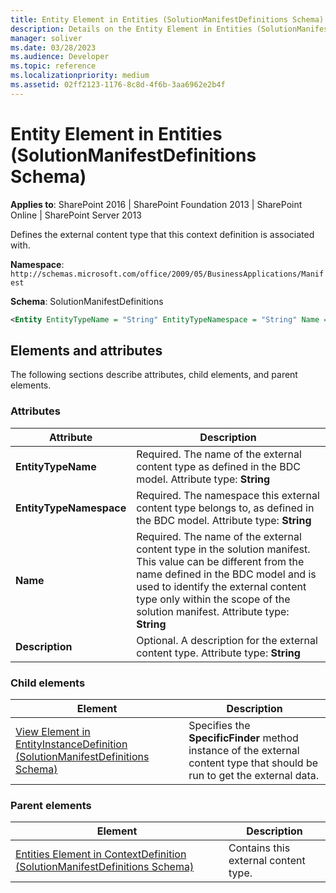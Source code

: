 ```yaml
---
title: Entity Element in Entities (SolutionManifestDefinitions Schema)
description: Details on the Entity Element in Entities (SolutionManifestDefinitions Schema)
manager: soliver
ms.date: 03/28/2023
ms.audience: Developer
ms.topic: reference
ms.localizationpriority: medium
ms.assetid: 02ff2123-1176-8c8d-4f6b-3aa6962e2b4f
---
```


# Entity Element in Entities (SolutionManifestDefinitions Schema)

**Applies to**: SharePoint 2016 | SharePoint Foundation 2013 | SharePoint Online | SharePoint Server 2013

Defines the external content type that this context definition is associated with.

**Namespace**: `http://schemas.microsoft.com/office/2009/05/BusinessApplications/Manifest`

**Schema**: SolutionManifestDefinitions

```XML
<Entity EntityTypeName = "String" EntityTypeNamespace = "String" Name = "String" Description = "String"> </Entity>
```

## Elements and attributes

The following sections describe attributes, child elements, and parent elements.

### Attributes

|        Attribute        |                                                                                                                                Description                                                                                                                                |
| ----------------------- | ------------------------------------------------------------------------------------------------------------------------------------------------------------------------------------------------------------------------------------------------------------------------- |
| **EntityTypeName**      | Required. The name of the external content type as defined in the BDC model. Attribute type: **String**                                                                                                                                                                   |
| **EntityTypeNamespace** | Required. The namespace this external content type belongs to, as defined in the BDC model. Attribute type: **String**                                                                                                                                                    |
| **Name**                | Required. The name of the external content type in the solution manifest. This value can be different from the name defined in the BDC model and is used to identify the external content type only within the scope of the solution manifest. Attribute type: **String** |
| **Description**         | Optional. A description for the external content type. Attribute type: **String**                                                                                                                                                                                         |

### Child elements

| Element | Description |
| --- | --- |
| [View Element in EntityInstanceDefinition (SolutionManifestDefinitions Schema)](view-element-in-entityinstancedefinition-solutionmanifestdefinitions-schema.md) | Specifies the **SpecificFinder** method instance of the external content type that should be run to get the external data. |

### Parent elements

| Element | Description |
| --- | --- |
| [Entities Element in ContextDefinition (SolutionManifestDefinitions Schema)](entities-element-in-contextdefinition-solutionmanifestdefinitions-schema.md) | Contains this external content type. |
